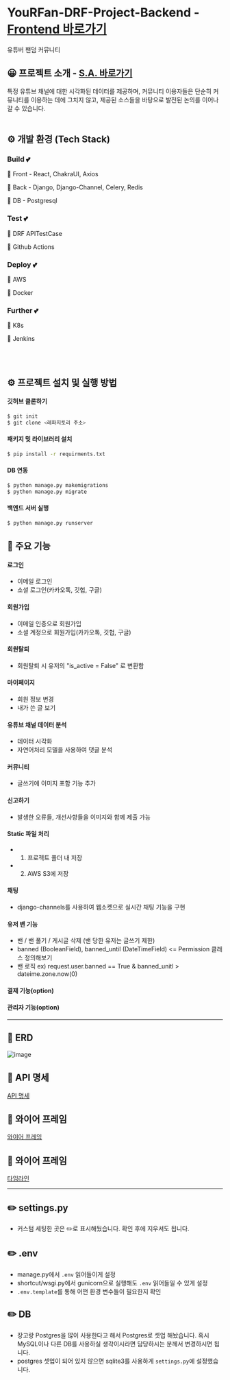 # YouRFan-DRF-Project-Backend - <a href="https://github.com/engulfedInFlames/yourfan-react-frontend">Frontend 바로가기</a>
유튜버 팬덤 커뮤니티

## 😀 프로젝트 소개 - <a href="https://www.notion.so/YouRFan-2bb68cf96de6415eb4686b7508e5cfa2?pvs=4">S.A. 바로가기</a>
특정 유튜브 채널에 대한 시각화된 데이터를 제공하며, 커뮤니티 이용자들은 단순히 커뮤니티를 이용하는 데에 그치지 않고, 제공된 소스들을 바탕으로 발전된 논의를 이어나갈 수 있습니다.
<br>
<br>

## ⚙️ 개발 환경 (Tech Stack)
### Build 💕

🚀 Front - React, ChakraUI, Axios

🚀 Back - Django, Django-Channel, Celery,  Redis

🚀 DB - Postgresql

### Test 💕

🚀 DRF APITestCase

🚀 Github Actions

### Deploy 💕

🚀 AWS

🚀 Docker

### Further 💕

🚀 K8s

🚀 Jenkins


<br>
<br>

## ⚙️ 프로젝트 설치 및 실행 방법
#### 깃허브 클론하기
```bash
$ git init
$ git clone <레파지토리 주소>
```
#### 패키지 밎 라이브러리 설치
```bash
$ pip install -r requirments.txt
```
#### DB 연동
```bash
$ python manage.py makemigrations
$ python manage.py migrate
```
#### 백엔드 서버 실행
```bash
$ python manage.py runserver
```


## 📌 주요 기능
#### 로그인 
- 이메일 로그인
- 소셜 로그인(카카오톡, 깃헙, 구글)

#### 회원가입 
- 이메일 인증으로 회원가입
- 소셜 계정으로 회원가입(카카오톡, 깃헙, 구글)

#### 회원탈퇴
- 회원탈퇴 시 유저의 "is_active = False" 로 변환함

#### 마이페이지
- 회원 정보 변경
- 내가 쓴 글 보기

#### 유튜브 채널 데이터 분석
- 데이터 시각화
- 자연어처리 모델을 사용하여 댓글 분석

#### 커뮤니티
- 글쓰기에 이미지 포함 기능 추가

#### 신고하기
- 발생한 오류들, 개선사항들을 이미지와 함께 제출 가능

#### Static 파일 처리
- 1. 프로젝트 폴더 내 저장
- 2. AWS S3에 저장

#### 채팅
- django-channels를 사용하여 웹소켓으로 실시간 채팅 기능을 구현

#### 유저 밴 기능
- 밴 / 밴 풀기 / 게시글 삭제 (밴 당한 유저는 글쓰기 제한)
- banned (BooleanField), banned_until (DateTimeField) <= Permission 클래스 정의해보기
- 밴 로직 ex) request.user.banned == True & banned_unitl > dateime.zone.now(0)

#### 결제 기능(option)

#### 관리자 기능(option)

***
🚩 ERD
------
![image](https://s3-us-west-2.amazonaws.com/secure.notion-static.com/251b37be-8259-447b-8519-bee427bc5467/shortcut_(1).png)

🚩 API 명세
------
[API 명세](https://docs.google.com/spreadsheets/d/135v9VvDFzHNy2wzKk5ZMbizSB2fBHj7W5nrc4eNkrMs/edit#gid=0)

🚩 와이어 프레임
------
[와이어 프레임](https://www.figma.com/file/R0bb46v2NdDEoHdE3wGZqG/Shortcut?type=design&node-id=1%3A10&t=n8tSgi9OvRzIBrbf-1)

🚩 와이어 프레임
------
[타임라인](https://docs.google.com/spreadsheets/d/1qywpOfHa5c4m72p-sscBAMGw2m0sWjcGMaSw6MOqikg/edit#gid=1115838130)

***

## ✏️ settings.py
- 커스텀 세팅한 곳은 ✏️로 표시해뒀습니다. 확인 후에 지우셔도 됩니다.

## ✏️ .env
- manage.py에서 `.env` 읽어들이게 설정
- shortcut/wsgi.py에서 gunicorn으로 실행해도 `.env` 읽어들일 수 있게 설정
- `.env.template`를 통해 어떤 환경 변수들이 필요한지 확인

## ✏️ DB
- 장고랑 Postgres을 많이 사용한다고 해서 Postgres로 셋업 해놨습니다. 혹시 MySQL이나 다른 DB를 사용하실 생각이시라면 담당하시는 분께서 변경하시면 됩니다.
- postgres 셋업이 되어 있지 않으면 sqlite3를 사용하게 `settings.py`에 설정했습니다.
